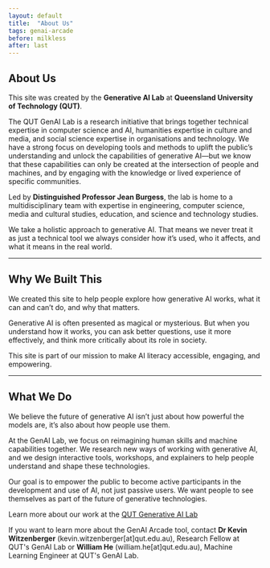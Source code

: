 ```yaml
---
layout: default
title:  "About Us"
tags: genai-arcade
before: milkless
after: last
---
```


## About Us

This site was created by the **Generative AI Lab** at **Queensland University of Technology (QUT)**.

The QUT GenAI Lab is a research initiative that brings together technical expertise in computer science and AI, humanities expertise in culture and media, and social science expertise in organisations and technology. We have a strong focus on developing tools and methods to uplift the public’s understanding and unlock the capabilities of generative AI—but we know that these capabilities can only be created at the intersection of people and machines, and by engaging with the knowledge or lived experience of specific communities.

Led by **Distinguished Professor Jean Burgess**, the lab is home to a multidisciplinary team with expertise in engineering, computer science, media and cultural studies, education, and science and technology studies.

We take a holistic approach to generative AI. That means we never treat it as just a technical tool we always consider how it’s used, who it affects, and what it means in the real world.

---

## Why We Built This

We created this site to help people explore how generative AI works, what it can and can’t do, and why that matters. 

Generative AI is often presented as magical or mysterious. But when you understand how it works, you can ask better questions, use it more effectively, and think more critically about its role in society.

This site is part of our mission to make AI literacy accessible, engaging, and empowering.

---

## What We Do

We believe the future of generative AI isn’t just about how powerful the models are, it’s also about how people use them.

At the GenAI Lab, we focus on reimagining human skills and machine capabilities together. We research new ways of working with generative AI, and we design interactive tools, workshops, and explainers to help people understand and shape these technologies.

Our goal is to empower the public to become active participants in the development and use of AI, not just passive users. We want people to see themselves as part of the future of generative technologies.

Learn more about our work at the [QUT Generative AI Lab](https://research.qut.edu.au/genailab) 

If you want to learn more about the GenAI Arcade tool, contact **Dr Kevin Witzenberger** (kevin.witzenberger[at]qut.edu.au), Research Fellow at QUT's GenAI Lab or **William He** (william.he[at]qut.edu.au), Machine Learning Engineer at QUT's GenAI Lab. 
